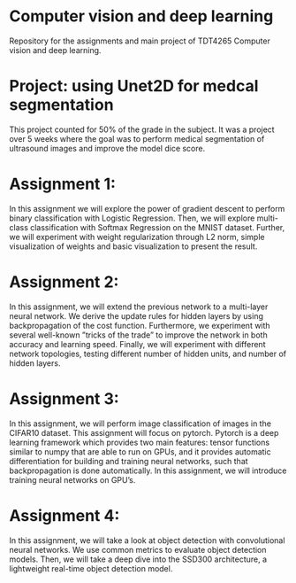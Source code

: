 # Computer vision and deep learning
Repository for the assignments and main project of TDT4265 Computer vision and deep learning.

# Project: using Unet2D for medcal segmentation
This project counted for 50% of the grade in the subject. It was a project over 5 weeks where the goal was to perform medical segmentation of ultrasound images and improve the model dice score.

# Assignment 1: 
In this assignment we will explore the power of gradient descent to perform binary classification with Logistic Regression. Then, we will explore multi-class classification with Softmax Regression on the MNIST dataset. Further, we will experiment with weight regularization through L2 norm, simple visualization of weights and basic visualization to present the result.

# Assignment 2:
In this assignment, we will extend the previous network to a multi-layer neural network. We derive the update rules for hidden layers by using backpropagation of the cost function. Furthermore, we experiment with several well-known ”tricks of the trade” to improve the network in both accuracy and learning speed. Finally, we will experiment with different network topologies, testing different number of hidden units, and number of hidden layers.

# Assignment 3:
In this assignment, we will perform image classification of images in the CIFAR10 dataset. This assignment will focus on pytorch. Pytorch is a deep learning framework which provides two main features: tensor functions similar to numpy that are able to run on GPUs, and it provides automatic differentiation for building and training neural networks, such that backpropagation is done automatically.
In this assignment, we will introduce training neural networks on GPU’s.

# Assignment 4:
In this assignment, we will take a look at object detection with convolutional neural networks. We use common metrics to evaluate object detection models. Then, we will take a deep dive into the SSD300 architecture, a lightweight real-time object detection model.
